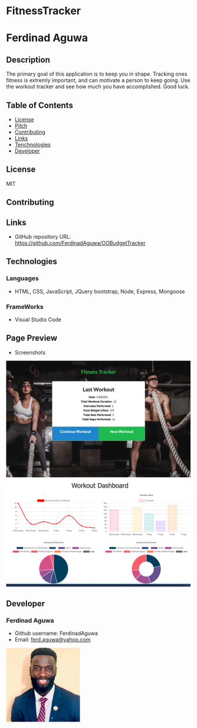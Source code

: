 # FitnessTracker
# Ferdinad Aguwa 
## Description
The primary goal of this application is to keep you in shape. Tracking ones fitness is extremly important, and can motivate a person to keep going. Use the workout tracker and see how much you have accomplished. Good luck.


## Table of Contents
* [License](#license)
* [Pitch](#pitch)
* [Contributing](#contributing)
* [Links](#Links)
* [Tenchnologies](#Technologies)
* [Developer](#Developer)
## License
MIT
## Contributing

## Links
* GitHub repository URL: https://github.com/FerdinadAguwa/OOBudgetTracker
## Technologies
### Languages
* HTML, CSS, JavaScript, JQuery bootstrap, Node, Express, Mongoose
### FrameWorks
* Visual Studio Code
## Page Preview
* Screenshots

<img src= "public/image/Screen Shot 2021-03-09 at 9.46.25 PM.png"
alt= "Start Up page "
width=500px
/>
<img src= "public/image/Screen Shot 2021-03-09 at 9.46.39 PM.png"
alt= "chart "
width=500px
/>




## Developer
### Ferdinad Aguwa 
* Github username: FerdinadAguwa
* Email: ferd.aguwa@yahoo.com

<img src= "public/image/0.jpeg"
     alt="Contributer Photo"
     width=200px
     style="float: left; margin-right: 10px;"/>
